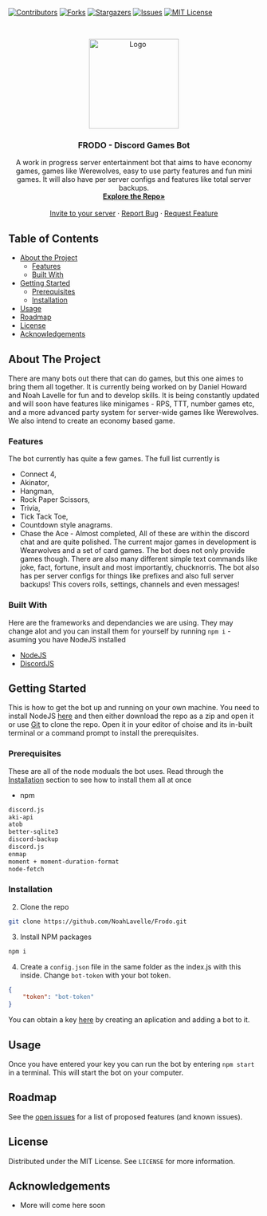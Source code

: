 [![Contributors][contributors-shield]][contributors-url]
[![Forks][forks-shield]][forks-url]
[![Stargazers][stars-shield]][stars-url]
[![Issues][issues-shield]][issues-url]
[![MIT License][license-shield]][license-url]


<br />
<p align="center">
  <a href="https://github.com/NoahLavelle/Frodo">
    <img src="https://i.imgur.com/i5TtW0m.png" alt="Logo" width="180" height="180">
  </a>

  <h3 align="center">FRODO - Discord Games Bot</h3>

  <p align="center">
    A work in progress server entertainment bot that aims to have economy games, games like Werewolves, easy to use party features and fun mini games. It will also have per server configs and features like total server backups. 
    <br />
    <a href="https://github.com/NoahLavelle/Frodo"><strong>Explore the Repo»</strong></a>
    <br />
    <br />
    <a href="https://discord.com/api/oauth2/authorize?client_id=737984800689750090&permissions=8&scope=bot">Invite to your server</a>
    ·
    <a href="https://github.com/NoahLavelle/Frodo/issues">Report Bug</a>
    ·
    <a href="https://github.com/NoahLavelle/Frodo/issues">Request Feature</a>
  </p>
</p>



<!-- TABLE OF CONTENTS -->
## Table of Contents

* [About the Project](#about-the-project)
	* [Features](#features)
	* [Built With](#built-with)
* [Getting Started](#getting-started)
  * [Prerequisites](#prerequisites)
  * [Installation](#installation)
* [Usage](#usage)
* [Roadmap](#roadmap)
* [License](#license)
* [Acknowledgements](#acknowledgements)



<!-- ABOUT THE PROJECT -->
## About The Project

There are many bots out there that can do games, but this one aimes to bring them all together. It is currently being worked on by Daniel Howard and Noah Lavelle for fun and to develop skills. It is being constantly updated and will soon have features like minigames - RPS, TTT, number games etc, and a more advanced party system for server-wide games like Werewolves. We also intend to create an economy based game.

### Features

The bot currently has quite a few games. The full list currently is
* Connect 4,
* Akinator,
* Hangman,
* Rock Paper Scissors,
* Trivia,
* Tick Tack Toe,
* Countdown style anagrams.
* Chase the Ace - Almost completed,
All of these are within the discord chat and are quite polished. The current major games in development is Wearwolves and a set of card games. The bot does not only provide games though. 
There are also many different simple text commands like joke, fact, fortune, insult and most importantly, chucknorris. The bot also has per server configs for things like prefixes and also full server backups! This covers rolls, settings, channels and even messages!
### Built With
Here are the frameworks and dependancies we are using. They may change alot and you can install them for yourself by running ``npm i`` - asuming you have NodeJS installed
* [NodeJS](https://nodejs.org/en/)
* [DiscordJS](https://discord.js.org/#/)



<!-- GETTING STARTED -->
## Getting Started

This is how to get the bot up and running on your own machine. You need to install NodeJS [here](https://nodejs.org/en/) and then either download the repo as a zip and open it or use [Git](https://git-scm.com/) to clone the repo. Open it in your editor of choise and its in-built terminal or a command prompt to install the prerequisites.

### Prerequisites

These are all of the node moduals the bot uses. Read through the [Installation](#installation) section to see how to install them all at once
* npm
```sh
discord.js
aki-api
atob
better-sqlite3
discord-backup
discord.js
enmap
moment + moment-duration-format
node-fetch
```

### Installation

2. Clone the repo
```sh
git clone https://github.com/NoahLavelle/Frodo.git
```
3. Install NPM packages
```sh
npm i
```
4. Create a `config.json` file in the same folder as the index.js with this inside. Change `bot-token` with your bot token.
```JSON
{
	"token": "bot-token"
}
```
You can obtain a key [here](https://discord.com/developers/applications) by creating an aplication and adding a bot to it.



<!-- USAGE EXAMPLES -->
## Usage

Once you have entered your key you can run the bot by entering ``npm start`` in a terminal. This will start the bot on your computer.


<!-- ROADMAP -->
## Roadmap

See the [open issues](https://github.com/NoahLavelle/Frodo/issues) for a list of proposed features (and known issues).

<!-- LICENSE -->
## License

Distributed under the MIT License. See `LICENSE` for more information.

<!-- ACKNOWLEDGEMENTS -->
## Acknowledgements
* More will come here soon





<!-- MARKDOWN LINKS & IMAGES -->
<!-- https://www.markdownguide.org/basic-syntax/#reference-style-links -->
[contributors-shield]: https://img.shields.io/github/contributors/NoahLavelle/Frodo.svg?style=flat-square
[contributors-url]: https://github.com/NoahLavelle/Frodo/graphs/contributors
[forks-shield]: https://img.shields.io/github/forks/NoahLavelle/Frodo.svg?style=flat-square
[forks-url]: https://github.com/NoahLavelle/Frodo/network/members
[stars-shield]: https://img.shields.io/github/stars/NoahLavelle/Frodo.svg?style=flat-square
[stars-url]: https://github.com/NoahLavelle/Frodo/stargazers
[issues-shield]: https://img.shields.io/github/issues/NoahLavelle/Frodo.svg?style=flat-square
[issues-url]: https://github.com/NoahLavelle/Frodo/issues
[license-shield]: https://img.shields.io/github/license/NoahLavelle/Frodo.svg?style=flat-square
[license-url]: https://github.com/NoahLavelle/Frodo/blob/master/LICENSE.txt
[product-screenshot]: images/screenshot.png
